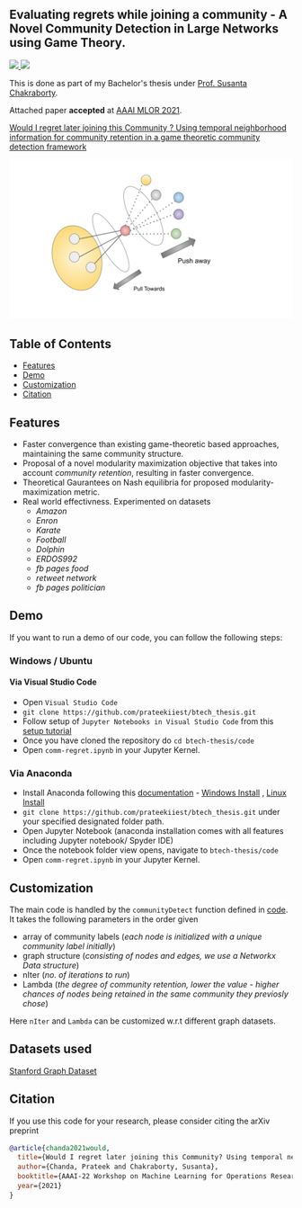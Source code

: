 ## Evaluating regrets while joining a community - A Novel Community Detection in Large Networks using Game Theory.

<p>
  <a href="https://aaai.org/Conferences/AAAI-22/">
    <img src="http://img.shields.io/badge/AAAI-2022-red.svg">
  </a>
  <a href="https://openreview.net/pdf?id=xUBHq0OrgeR"><img src="http://img.shields.io/badge/Paper-PDF-brightgreen.svg"></a>
</p>


This is done as part of my Bachelor's thesis under [Prof. Susanta Chakraborty](https://www.iiests.ac.in/IIEST/Faculty/cs-sc).


Attached paper **accepted** at [AAAI MLOR 2021](https://ml4or22.github.io/).

[Would I regret later joining this Community ? Using temporal neighborhood information for community retention in a game theoretic community detection framework](./files/AAAI_MlrOR.pdf)


![](./Btech%20Thesis%20images.svg)

## Table of Contents

- [Features](#features)
- [Demo](#demo)
- [Customization](#customization)
- [Citation](#citation)


## Features

- Faster convergence than existing game-theoretic based approaches, maintaining the same community structure.
- Proposal of a novel modularity maximization objective that takes into account *community retention*, resulting in faster convergence. 
- Theoretical Gaurantees on Nash equilibria for proposed modularity-maximization metric.
- Real world effectivness. Experimented on datasets
  - *Amazon*
  - *Enron*
  - *Karate*
  - *Football*
  - *Dolphin*
  - *ERDOS992*
  - *fb pages food*
  - *retweet network*
  - *fb pages politician*


## Demo

If you want to run a demo of our code, you can follow the following steps:

### Windows / Ubuntu

#### Via Visual Studio Code

- Open `Visual Studio Code`
- `git clone https://github.com/prateekiiest/btech_thesis.git`
- Follow setup of `Jupyter Notebooks in Visual Studio Code` from this [setup tutorial](https://code.visualstudio.com/docs/datascience/jupyter-notebooks)
- Once you have cloned the repository do `cd btech-thesis/code`
- Open `comm-regret.ipynb` in your Jupyter Kernel.


### Via Anaconda 

- Install Anaconda following this [documentation](https://docs.anaconda.com/anaconda/install/) - [Windows Install](https://docs.anaconda.com/anaconda/install/windows/) , [Linux Install](https://docs.anaconda.com/anaconda/install/linux/)
- `git clone https://github.com/prateekiiest/btech_thesis.git` under your specified designated folder path.
- Open Jupyter Notebook (anaconda installation comes with all features including Jupyter notebook/ Spyder IDE)
- Once the notebook folder view opens, navigate to `btech-thesis/code`
- Open `comm-regret.ipynb` in your Jupyter Kernel.


## Customization

The main code is handled by the `communityDetect` function defined in [code](code/comm-regret.ipynb).
It takes the following parameters in the order given

- array of community labels (*each node is initialized with a unique community label initially*)
- graph structure (*consisting of nodes and edges, we use a Networkx Data structure*)
- nIter (*no. of iterations to run*)
- Lambda (*the degree of community retention, lower the value - higher chances of nodes being retained in the same community they previosly chose*)

Here `nIter` and `Lambda` can be customized w.r.t different graph datasets.


## Datasets used

[Stanford Graph Dataset](https://snap.stanford.edu/data/)



## Citation

If you use this code for your research, please consider citing the arXiv preprint

```bibtex
@article{chanda2021would,
  title={Would I regret later joining this Community? Using temporal neighborhood information for community retention in a game theoretic community detection framework},
  author={Chanda, Prateek and Chakraborty, Susanta},
  booktitle={AAAI-22 Workshop on Machine Learning for Operations Research},
  year={2021}
}

```
